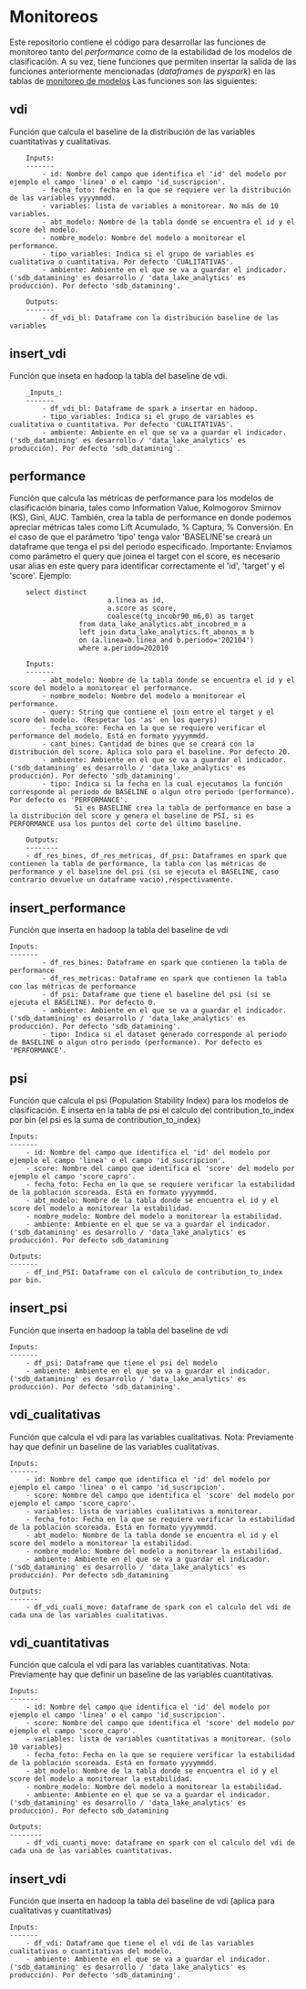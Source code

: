 # Monitoreos

Este repositorio contiene el código para desarrollar las funciones de monitoreo tanto del _performance_ como de la estabilidad de los modelos de clasificación. 
A su vez, tiene funciones que permiten insertar la salida de las funciones anteriormente mencionadas (_dataframes_ de _pyspark_) en las tablas de [monitoreo de modelos](https://docucio.telecom.com.ar/pages/viewpage.action?pageId=47908003) 
Las funciones son las siguientes:

## vdi
Función que calcula el baseline de la distribución de las variables cuantitativas y cualitativas.

        Inputs:
        -------
            - id: Nombre del campo que identifica el 'id' del modelo por ejemplo el campo 'linea' o el campo 'id_suscripcion'.
            - fecha_foto: fecha en la que se requiere ver la distribución de las variables yyyymmdd.
            - variables: lista de variables a monitorear. No más de 10 variables.
            - abt_modelo: Nombre de la tabla donde se encuentra el id y el score del modelo.
            - nombre_modelo: Nombre del modelo a monitorear el performance.
            - tipo_variables: Indica si el grupo de variables es cualitativa o cuantitativa. Por defecto 'CUALITATIVAS'.
            - ambiente: Ambiente en el que se va a guardar el indicador. ('sdb_datamining' es desarrollo / 'data_lake_analytics' es producción). Por defecto 'sdb_datamining'.
            
        Outputs:
        -------
            - df_vdi_bl: Dataframe con la distribución baseline de las variables

## insert_vdi
Función que inseta en hadoop la tabla del baseline de vdi.

        _Inputs_:
        -------
            - df_vdi_bl: Dataframe de spark a insertar en hadoop.
            - tipo_variables: Indica si el grupo de variables es cualitativa o cuantitativa. Por defecto 'CUALITATIVAS'.
            - ambiente: Ambiente en el que se va a guardar el indicador. ('sdb_datamining' es desarrollo / 'data_lake_analytics' es producción). Por defecto 'sdb_datamining'.
            
## performance
Función que calcula las métricas de performance para los modelos de clasificación binaria, tales como Information Value, Kolmogorov Smirnov (KS), Gini, AUC. 
        También, crea la tabla de performance en donde podemos apreciar métricas tales como Lift Acumulado, % Captura, % Conversión.
        En el caso de que el parámetro 'tipo' tenga valor 'BASELINE'se creará un dataframe que tenga el psi del periodo especificado.
        Importante: Enviamos como parámetro el query que joinea el target con el score, es necesario usar alias en este query para identificar correctamente el 'id', 'target' y el 'score'. 
        Ejemplo:
        
        select distinct 
                            a.linea as id, 
                            a.score as score,
                            coalesce(tg_incobr90_m6,0) as target
                     from data_lake_analytics.abt_incobred_m a
                     left join data_lake_analytics.ft_abonos_m b 
                     on (a.linea=b.linea and b.periodo='202104')
                     where a.periodo=202010 
         
        Inputs:
        -------
            - abt_modelo: Nombre de la tabla donde se encuentra el id y el score del modelo a monitorear el performance.
            - nombre_modelo: Nombre del modelo a monitorear el performance.
            - query: String que contiene el join entre el target y el score del modelo. (Respetar los 'as' en los querys)
            - fecha_score: Fecha en la que se requiere verificar el performance del modelo. Está en formato yyyymmdd.
            - cant_bines: Cantidad de bines que se creará con la distribución del score. Aplica solo para el baseline. Por defecto 20.
            - ambiente: Ambiente en el que se va a guardar el indicador. ('sdb_datamining' es desarrollo / 'data_lake_analytics' es producción). Por defecto 'sdb_datamining'.
            - tipo: Indica si la fecha en la cual ejecutamos la función corresponde al periodo de BASELINE o algun otro periodo (performance). Por defecto es 'PERFORMANCE'. 
                    Si es BASELINE crea la tabla de performance en base a la distribución del score y genera el baseline de PSI, si es PERFORMANCE usa los puntos del corte del último baseline.
                    
        Outputs:
        --------
        - df_res_bines, df_res_metricas, df_psi: Dataframes en spark que contienen la tabla de performance, la tabla con las métricas de performance y el baseline del psi (si se ejecuta el BASELINE, caso contrario devuelve un dataframe vacio),respectivamente.

## insert_performance
Función que inserta en hadoop la tabla del baseline de vdi

    Inputs:
    -------
            - df_res_bines: Dataframe en spark que contienen la tabla de performance
            - df_res_metricas: Dataframe en spark que contienen la tabla con las métricas de performance
            - df_psi: Dataframe que tiene el baseline del psi (si se ejecuta el BASELINE). Por defecto 0.
            - ambiente: Ambiente en el que se va a guardar el indicador. ('sdb_datamining' es desarrollo / 'data_lake_analytics' es producción). Por defecto 'sdb_datamining'.
            - tipo: Indica si el dataset generado corresponde al periodo de BASELINE o algun otro periodo (performance). Por defecto es 'PERFORMANCE'. 
            
## psi
Función que calcula el psi (Population Stability Index) para los modelos de clasificación. E inserta en la tabla de psi el calculo del contribution_to_index por bin (el psi es la suma de contribution_to_index)

    Inputs:
    -------
        - id: Nombre del campo que identifica el 'id' del modelo por ejemplo el campo 'linea' o el campo 'id_suscripcion'.
        - score: Nombre del campo que identifica el 'score' del modelo por ejemplo el campo 'score_capro'. 
        - fecha_foto: Fecha en la que se requiere verificar la estabilidad de la población scoreada. Está en formato yyyymmdd.
        - abt_modelo: Nombre de la tabla donde se encuentra el id y el score del modelo a monitorear la estabilidad.
        - nombre_modelo: Nombre del modelo a monitorear la estabilidad.
        - ambiente: Ambiente en el que se va a guardar el indicador. ('sdb_datamining' es desarrollo / 'data_lake_analytics' es producción). Por defecto sdb_datamining
    
    Outputs:
    -------
        - df_ind_PSI: Dataframe con el calculo de contribution_to_index por bin.
        
## insert_psi
Función que inserta en hadoop la tabla del baseline de vdi

    Inputs:
    -------
        - df_psi: Dataframe que tiene el psi del modelo
        - ambiente: Ambiente en el que se va a guardar el indicador. ('sdb_datamining' es desarrollo / 'data_lake_analytics' es producción). Por defecto 'sdb_datamining'.
        
## vdi_cualitativas
Función que calcula el vdi para las variables cualitativas.
Nota: Previamente hay que definir un baseline de las variables cualitativas.

    Inputs:
    -------
        - id: Nombre del campo que identifica el 'id' del modelo por ejemplo el campo 'linea' o el campo 'id_suscripcion'.
        - score: Nombre del campo que identifica el 'score' del modelo por ejemplo el campo 'score_capro'. 
        - variables: lista de variables cualitativas a monitorear.
        - fecha_foto: Fecha en la que se requiere verificar la estabilidad de la población scoreada. Está en formato yyyymmdd.
        - abt_modelo: Nombre de la tabla donde se encuentra el id y el score del modelo a monitorear la estabilidad.
        - nombre_modelo: Nombre del modelo a monitorear la estabilidad.
        - ambiente: Ambiente en el que se va a guardar el indicador. ('sdb_datamining' es desarrollo / 'data_lake_analytics' es producción). Por defecto sdb_datamining
    
    Outputs:
    -------
        - df_vdi_cuali_move: dataframe de spark con el calculo del vdi de cada una de las variables cualitativas.
        
## vdi_cuantitativas
Función que calcula el vdi para las variables cuantitativas.
Nota: Previamente hay que definir un baseline de las variables cuantitativas.

    Inputs:
    -------
        - id: Nombre del campo que identifica el 'id' del modelo por ejemplo el campo 'linea' o el campo 'id_suscripcion'.
        - score: Nombre del campo que identifica el 'score' del modelo por ejemplo el campo 'score_capro'. 
        - variables: lista de variables cuantitativas a monitorear. (solo 10 variables)
        - fecha_foto: Fecha en la que se requiere verificar la estabilidad de la población scoreada. Está en formato yyyymmdd.
        - abt_modelo: Nombre de la tabla donde se encuentra el id y el score del modelo a monitorear la estabilidad.
        - nombre_modelo: Nombre del modelo a monitorear la estabilidad.
        - ambiente: Ambiente en el que se va a guardar el indicador. ('sdb_datamining' es desarrollo / 'data_lake_analytics' es producción). Por defecto sdb_datamining 
    
    Outputs:
    --------
        - df_vdi_cuanti_move: dataframe en spark con el calculo del vdi de cada una de las variables cuantitativas.
        
        
## insert_vdi
Función que inserta en hadoop la tabla del baseline de vdi (aplica para cualitativas y cuantitativas)

    Inputs:
    -------
        - df_vdi: Dataframe que tiene el el vdi de las variables cualitativas o cuantitativas del modelo.
        - ambiente: Ambiente en el que se va a guardar el indicador. ('sdb_datamining' es desarrollo / 'data_lake_analytics' es producción). Por defecto 'sdb_datamining'.